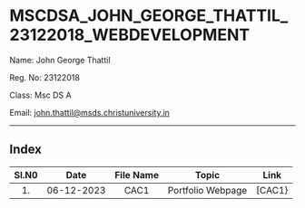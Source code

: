 # MSCDSA_JOHN_GEORGE_THATTIL_23122018_WEBDEVELOPMENT

Name: John George Thattil

Reg. No: 23122018

Class: Msc DS A

Email: john.thattil@msds.christuniversity.in

***
## Index
|Sl.N0|Date|File Name|Topic|Link|
|:----:|:----:|:---:|:----:|-----|
|1.|06-12-2023|CAC1|Portfolio Webpage|[CAC1}|(https://github.com/JOHNGT2018/MSCDSA_JOHN_GEORGE_THATTIL_23122018_WEBDEVELOPMENT.git)|
